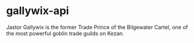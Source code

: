 # gallywix-api
Jastor Gallywix is the former Trade Prince of the Bilgewater Cartel, one of the most powerful goblin trade guilds on Kezan. 
